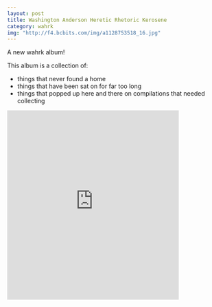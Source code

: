 ```yaml
---
layout: post
title: Washington Anderson Heretic Rhetoric Kerosene
category: wahrk
img: "http://f4.bcbits.com/img/a1128753518_16.jpg"
---
```

A new wahrk album!

This album is a collection of:
* things that never found a home
* things that have been sat on for far too long
* things that popped up here and there on compilations that needed collecting

<iframe style="border: 0; width: 400px; height: 440px;"
src="https://bandcamp.com/EmbeddedPlayer/album=1254564811/size=large/bgcol=ffffff/linkcol=0687f5/artwork=small/transparent=true/"
seamless><a href="http://wahrk.com/album/washington-anderson-heretic-rhetoric-kerosene">Washington Anderson Heretic
Rhetoric Kerosene by wahrk</a></iframe>
